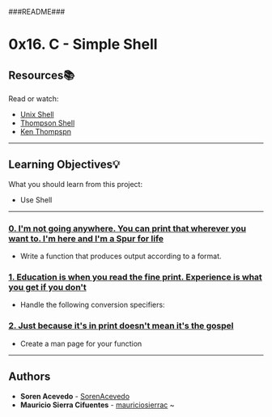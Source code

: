 ###README###

# 0x16. C - Simple Shell

## Resources:books:
Read or watch:
* [Unix Shell](https://en.wikipedia.org/wiki/Unix_shell)
* [Thompson Shell](https://en.wikipedia.org/wiki/Thompson_shell)
* [Ken Thompspn](https://en.wikipedia.org/wiki/Ken_Thompson)

---
## Learning Objectives:bulb:
What you should learn from this project:

* Use Shell

---

### [0.  I'm not going anywhere. You can print that wherever you want to. I'm here and I'm a Spur for life](./_printf.c)
* Write a function that produces output according to a format.


### [1. Education is when you read the fine print. Experience is what you get if you don't ](./_printf.c)
* Handle the following conversion specifiers:


### [2. Just because it's in print doesn't mean it's the gospel](./man_3_printf)
* Create a man page for your function


---

## Authors
* **Soren Acevedo** - [SorenAcevedo](https://github.com/SorenAcevedo)
* **Mauricio Sierra Cifuentes** - [mauriciosierrac](https://github.com/\mauriciosierrac)
~    
